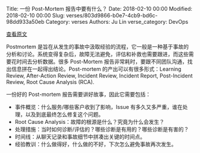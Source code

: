 Title: 一份 Post-Mortem 报告中要有什么？
Date: 2018-02-10 00:00
Modified: 2018-02-10 00:00
Slug: verses/803d9866-b0e7-4cb9-bd6c-98dd933a50eb
Category: verses
Authors: Ju Lin
verse_category: DevOps

[查看原文](https://www.pagerduty.com/resources/learn/post-mortem-incident-report/)

Postmortem 是旨在从发生的事故中汲取经验的流程，它一般是一种基于事故的分析和讨论。系统变得复杂后，故障无法避免，评估和补救也需要跟进，而这些需要花时间去分析数据。很多 Post-Mortem 报告非常耗时，要跟不同团队沟通，找出信息拼在一起得出结论。Post-mortem 的产出可以有很多形式：Learning Review, After-Action Review, Incident Review, Incident Report, Post-Incident Review, Root Cause Analysis (RCA).

一份好的 Post-mortem 报告需要讲好故事，因此它需要包括：

* 事件概览：什么服务/哪些客户收到了影响，Issue 有多久又多严重，谁在处理，以及到底最终怎么修复这个问题。
* Root Cause Analysis：故障的根源是什么？究竟为什么会发生？
* 处理措施：当时如何诊断/评估的？哪些诊断是有用的？哪些诊断是有害的？
* 时间线：从聊天记录和事故细节中拼凑出关键的时间点。
* 经验教训：什么做得好，什么做的不好，下次怎么避免事故再次发生。